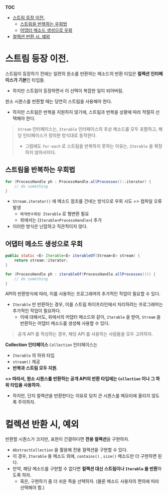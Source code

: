 **TOC**
- [스트림 등장 이전.](#스트림-등장-이전)
  - [스트림을 반복하는 우회법](#스트림을-반복하는-우회법)
  - [어댑터 메소드 생성으로 우회](#어댑터-메소드-생성으로-우회)
- [컬렉션 반환 시, 예외](#컬렉션-반환-시-예외)

# 스트림 등장 이전.
스트림이 등장하기 전에는 일련의 원소를 반환하는 메소드의 반환 타입은 **컬렉션 인터페이스가 기본**인 타입들.
- 하지만 스트림이 등장하면서 이 선택이 복잡한 일이 되어버림.

원소 시퀀스를 반환할 때는 당연히 스트림을 사용해야 한다.
- 하지만 스트림은 반복을 지원하지 않기에, 스트림과 반복을 상황에 따라 적절히 선택해야 한다.

> `Stream` 인터페이스는, `Iterable` 인터페이스의 추상 메소드를 모두 포함하고, 해당 인터페이스가 정의한 방식대로 동작한다.
> - 그럼에도 `for-each` 로 스트림을 반복하지 못하는 이유는, `Iterable` 을 확장하지 않아서이다.

## 스트림을 반복하는 우회법
```java
for (ProcessHandle ph : ProcessHandle.allProcesses()::iterator) {
    // do something
}
```
- `Stream.iterator()` 에 메소드 참조를 건네는 방식으로 우회 시도 => 컴파일 오류 발생
  - `매개변수화된 Iterable` 로 형변환 필요
  - 위에서는 (`Iterable<ProcessHandle>`) 추가
- 이러한 방식은 난잡하고 직관적이지 않다.

## 어댑터 메소드 생성으로 우회
```java
public static <E> Iterable<E> iterableOf(Stream<E> stream) {
    return stream::iterator;
}

for (ProcessHandle ph : iterableOf(ProcessHandle.allProcesses())) {
    // do something
}
```

API의 반환방식에 따라, 이를 사용하는 프로그래머의 추가적인 작업이 필요할 수 있다.
- `Iterable` 만 반환하는 경우, 이를 스트림 파이프라인에서 처리하려는 프로그래머는 추가적인 작업이 필요하다.
  - 이에 대해서도, 위에서의 어댑터 메소드와 같이, `Iterable` 을 받아, `Stream` 을 반환하는 어댑터 메소드를 생성해 사용할 수 있다.
 
> 공개 API 를 작성하는 경우, 해당 API 를 사용하는 사람들을 모두 고려하자.

**Collection 인터페이스**
`Collection` 인터페이스는
- `Iterable` 의 하위 타입
- `stream()` 제공
- **반복과 스트림 모두 지원.**

**=> 따라서, 원소 시퀀스를 반환하는 공개 API의 반환 타입에는 `Collection` 이나 그 하위 타입을 사용하자.**
- 하지만, 단지 컬렉션을 반환한다는 이유로 덩치 큰 시퀀스를 메모리에 올리지 않도록 주의하자.

# 컬렉션 반환 시, 예외
반환할 시퀀스가 크지만, 표현이 간결하다면 **전용 컬렉션**을 구현하자.
- `AbstractCollection` 을 활용해 전용 컬렉션을 구현할 수 있다.
- 이 경우, `Iterable` 용 메소드 외에, `contains()` , `size()` 메소드만 더 구현하면 된다.
- 만약, 해당 메소드를 구현할 수 없다면 **컬렉션 대신 스트림이나 `Iterable` 을 반환**하도록 하자.
  - 혹은, 구현하기 좀 더 쉬운 쪽을 선택하자. (물론 메소드 사용자의 편의에 따라 선택해야 함.)
